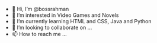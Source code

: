 - 👋 Hi, I’m @bossrahman
- 👀 I’m interested in Video Games and Novels
- 🌱 I’m currently learning HTML and CSS, Java and Python 
- 💞️ I’m looking to collaborate on ...
- 📫 How to reach me ...

<!---
bossrahman/bossrahman is a ✨ special ✨ repository because its `README.md` (this file) appears on your GitHub profile.
You can click the Preview link to take a look at your changes.
--->
